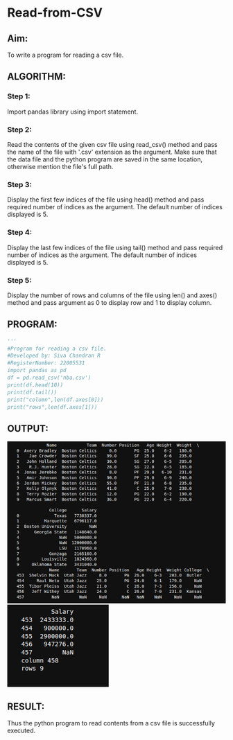 # Read-from-CSV

## Aim:
To write a program for reading a csv file.

## ALGORITHM:
### Step 1: 
Import pandas library using import statement.

### Step 2:
Read the contents of the given csv file using read_csv() method and pass the name of the file with '.csv' extension as the argument. Make sure that the data file and the python program are saved in the same location, otherwise mention the file's full path.

### Step 3:
Display the first few indices of the file using head() method and pass required number of indices as the argument. The default number of indices displayed is 5.

### Step 4:
Display the last few indices of the file using tail() method and pass required number of indices as the argument. The default number of indices displayed is 5.

### Step 5:
Display the number of rows and columns of the file using len() and axes() method and pass argument as 0 to display row and 1 to display column.


## PROGRAM:
```python
'''
#Program for reading a csv file.
#Developed by: Siva Chandran R
#RegisterNumber: 22005531
import pandas as pd
df = pd.read_csv('nba.csv')
print(df.head(10))
print(df.tail())
print("column",len(df.axes[0]))
print("rows",len(df.axes[1]))
```

## OUTPUT:
![output](./outp1.png)
![output](./outp2.png)

## RESULT:
Thus the python program to read contents from a csv file is successfully executed.
